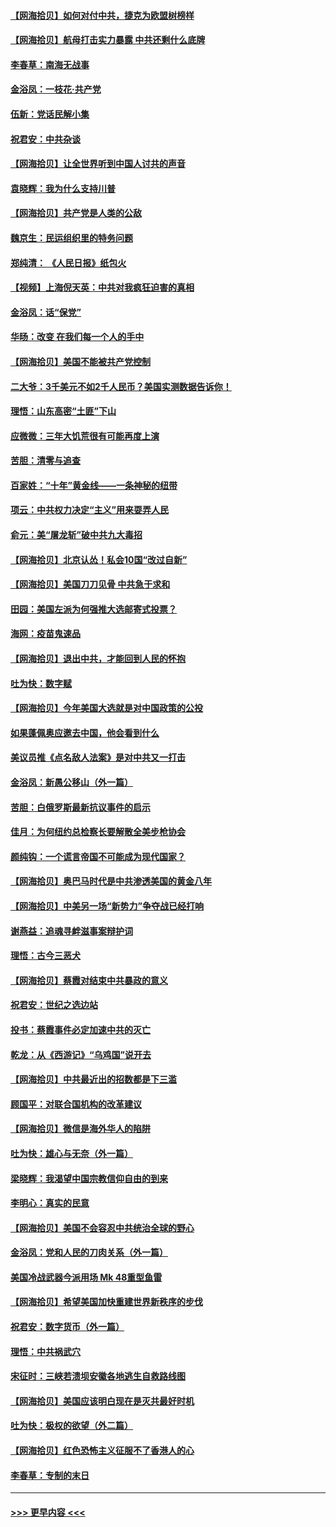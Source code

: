 #### [【网海拾贝】如何对付中共，捷克为欧盟树榜样](../pages/nsc993/n12374209.md?t=09021151) 
#### [【网海拾贝】航母打击实力暴露 中共还剩什么底牌](../pages/nsc993/n12371825.md?t=09021151) 
#### [李春草：南海无战事](../pages/nsc993/n12371159.md?t=09021151) 
#### [金浴凤：一枝花·共产党](../pages/nsc993/n12368757.md?t=09021151) 
#### [伍新：党话民解小集](../pages/nsc993/n12366907.md?t=09021151) 
#### [祝君安：中共杂谈](../pages/nsc993/n12366076.md?t=09021151) 
#### [【网海拾贝】让全世界听到中国人讨共的声音](../pages/nsc993/n12365569.md?t=09021151) 
#### [袁晓辉：我为什么支持川普](../pages/nsc993/n12362670.md?t=09021151) 
#### [【网海拾贝】共产党是人类的公敌](../pages/nsc993/n12363182.md?t=09021151) 
#### [魏京生：民运组织里的特务问题](../pages/nsc993/n12363010.md?t=09021151) 
#### [郑纯清： 《人民日报》纸包火](../pages/nsc993/n12362706.md?t=09021151) 
#### [【视频】上海倪天英：中共对我疯狂迫害的真相](../pages/nsc993/n12356341.md?t=09021151) 
#### [金浴凤：话“保党”](../pages/nsc993/n12361867.md?t=09021151) 
#### [华旸：改变 在我们每一个人的手中](../pages/nsc993/n12361774.md?t=09021151) 
#### [【网海拾贝】美国不能被共产党控制](../pages/nsc993/n12360271.md?t=09021151) 
#### [二大爷：3千美元不如2千人民币？美国实测数据告诉你！](../pages/nsc993/n12358563.md?t=09021151) 
#### [理悟：山东高密“土匪”下山](../pages/nsc993/n12358535.md?t=09021151) 
#### [应微微：三年大饥荒很有可能再度上演](../pages/nsc993/n12358523.md?t=09021151) 
#### [苦胆：清零与追查](../pages/nsc993/n12358501.md?t=09021151) 
#### [百家姓：“十年”黄金线——一条神秘的纽带](../pages/nsc993/n12358319.md?t=09021151) 
#### [项云：中共权力决定“主义”用来耍弄人民](../pages/nsc993/n12358172.md?t=09021151) 
#### [俞元：美“屠龙斩”破中共九大毒招](../pages/nsc993/n12357822.md?t=09021151) 
#### [【网海拾贝】北京认怂！私会10国“改过自新”](../pages/nsc993/n12357784.md?t=09021151) 
#### [【网海拾贝】美国刀刀见骨 中共急于求和](../pages/nsc993/n12355511.md?t=09021151) 
#### [田园：美国左派为何强推大选邮寄式投票？](../pages/nsc993/n12352963.md?t=09021151) 
#### [海网：疫苗鬼速品](../pages/nsc993/n12354438.md?t=09021151) 
#### [【网海拾贝】退出中共，才能回到人民的怀抱](../pages/nsc993/n12352634.md?t=09021151) 
#### [吐为快：数字赋](../pages/nsc993/n12352317.md?t=09021151) 
#### [【网海拾贝】今年美国大选就是对中国政策的公投](../pages/nsc993/n12350973.md?t=09021151) 
#### [如果蓬佩奥应邀去中国，他会看到什么](../pages/nsc993/n12350945.md?t=09021151) 
#### [美议员推《点名敌人法案》是对中共又一打击](../pages/nsc993/n12350765.md?t=09021151) 
#### [金浴凤：新愚公移山（外一篇）](../pages/nsc993/n12350253.md?t=09021151) 
#### [苦胆：白俄罗斯最新抗议事件的启示](../pages/nsc993/n12349989.md?t=09021151) 
#### [佳月：为何纽约总检察长要解散全美步枪协会](../pages/nsc993/n12349939.md?t=09021151) 
#### [颜纯钩：一个谎言帝国不可能成为现代国家？](../pages/nsc993/n12349898.md?t=09021151) 
#### [【网海拾贝】奥巴马时代是中共渗透美国的黄金八年](../pages/nsc993/n12349284.md?t=09021151) 
#### [【网海拾贝】中美另一场“新势力”争夺战已经打响](../pages/nsc993/n12346998.md?t=09021151) 
#### [谢燕益：追魂寻衅滋事案辩护词](../pages/nsc993/n12346892.md?t=09021151) 
#### [理悟：古今三恶犬](../pages/nsc993/n12345190.md?t=09021151) 
#### [【网海拾贝】蔡霞对结束中共暴政的意义](../pages/nsc993/n12344263.md?t=09021151) 
#### [祝君安：世纪之选边站](../pages/nsc993/n12342382.md?t=09021151) 
#### [投书：蔡霞事件必定加速中共的灭亡](../pages/nsc993/n12341881.md?t=09021151) 
#### [乾龙：从《西游记》“乌鸡国”说开去](../pages/nsc993/n12341690.md?t=09021151) 
#### [【网海拾贝】中共最近出的招数都是下三滥](../pages/nsc993/n12341593.md?t=09021151) 
#### [顾国平：对联合国机构的改革建议](../pages/nsc993/n12339928.md?t=09021151) 
#### [【网海拾贝】微信是海外华人的陷阱](../pages/nsc993/n12338868.md?t=09021151) 
#### [吐为快：雄心与无奈（外一篇）](../pages/nsc993/n12338132.md?t=09021151) 
#### [梁晓辉：我渴望中国宗教信仰自由的到来](../pages/nsc993/n12336657.md?t=09021151) 
#### [李明心：真实的民意](../pages/nsc993/n12336089.md?t=09021151) 
#### [【网海拾贝】美国不会容忍中共统治全球的野心](../pages/nsc993/n12336063.md?t=09021151) 
#### [金浴凤：党和人民的刀肉关系（外一篇）](../pages/nsc993/n12335834.md?t=09021151) 
#### [美国冷战武器今派用场 Mk 48重型鱼雷](../pages/nsc993/n12335354.md?t=09021151) 
#### [【网海拾贝】希望美国加快重建世界新秩序的步伐](../pages/nsc993/n12334224.md?t=09021151) 
#### [祝君安：数字货币（外一篇）](../pages/nsc993/n12334186.md?t=09021151) 
#### [理悟：中共祸武穴](../pages/nsc993/n12333962.md?t=09021151) 
#### [宋征时：三峡若溃坝安徽各地逃生自救路线图](../pages/nsc993/n12332450.md?t=09021151) 
#### [【网海拾贝】美国应该明白现在是灭共最好时机](../pages/nsc993/n12332313.md?t=09021151) 
#### [吐为快：极权的欲望（外二篇）](../pages/nsc993/n12332089.md?t=09021151) 
#### [【网海拾贝】红色恐怖主义征服不了香港人的心](../pages/nsc993/n12329296.md?t=09021151) 
#### [李春草：专制的末日](../pages/nsc993/n12329079.md?t=09021151) 

----
#### [ >>> 更早内容 <<< ](../indexes/nsc993-earlier.md)
